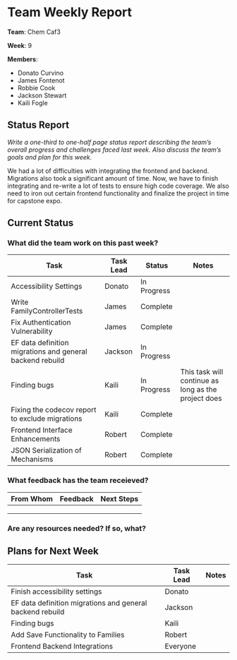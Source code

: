 # Team Weekly Report

**Team**: Chem Caf3

**Week**: 9

**Members**:

* Donato Curvino
* James Fontenot
* Robbie Cook
* Jackson Stewart
* Kaili Fogle

## Status Report

*Write a one-third to one-half page status report describing the team’s overall progress and challenges faced last week. Also discuss the team’s goals and plan for this week.*

We had a lot of difficulties with integrating the frontend and backend. Migrations also took a significant amount of time. Now, we have to finish integrating and re-write a lot of tests to ensure high code coverage. We also need to iron out certain frontend functionality and finalize the project in time for capstone expo.

## Current Status

### What did the team work on this past week?

| Task | Task Lead | Status | Notes |
| ---- | --------- | ------ | ----- |
| Accessibility Settings | Donato | In Progress | |
| Write FamilyControllerTests | James | Complete | |
| Fix Authentication Vulnerability | James | Complete | |
| EF data definition migrations and general backend rebuild | Jackson | In Progress | |
| Finding bugs | Kaili | In Progress | This task will continue as long as the project does |
| Fixing the codecov report to exclude migrations | Kaili | Complete | |
| Frontend Interface Enhancements | Robert | Complete | |
| JSON Serialization of Mechanisms | Robert | Complete | |
### What feedback has the team receieved?

| From Whom | Feedback | Next Steps |
| --------- | -------- | ---------- |
|           |          |            |
|           |          |            |
|           |          |            |

### Are any resources needed? If so, what?

## Plans for Next Week

| Task | Task Lead | Notes |
| ---- | --------- | ----- |
| Finish accessibility settings  | Donato  |       |
| EF data definition migrations and general backend rebuild | Jackson |       |
| Finding bugs | Kaili |       |
| Add Save Functionality to Families | Robert |       |
| Frontend Backend Integrations | Everyone |       |
